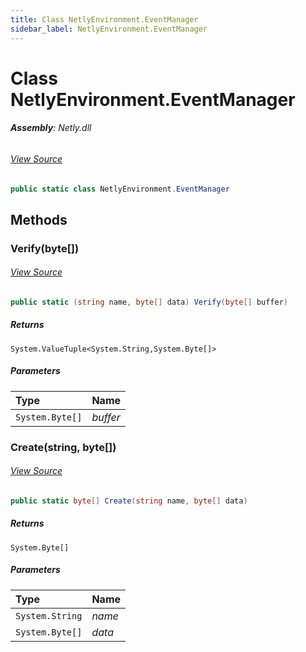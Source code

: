 ```yaml
---
title: Class NetlyEnvironment.EventManager
sidebar_label: NetlyEnvironment.EventManager
---
```

# Class NetlyEnvironment.EventManager


###### **Assembly**: Netly.dll
###### [View Source](https://github.com/alec1o/Netly/blob/dev/src/netly/partials/NetlyEnvironment.EventManager.cs#L8)
```csharp title="Declaration"
public static class NetlyEnvironment.EventManager
```
## Methods
### Verify(byte[])

###### [View Source](https://github.com/alec1o/Netly/blob/dev/src/netly/partials/NetlyEnvironment.EventManager.cs#L12)
```csharp title="Declaration"
public static (string name, byte[] data) Verify(byte[] buffer)
```

##### Returns

`System.ValueTuple<System.String,System.Byte[]>`

##### Parameters

| Type | Name |
|:--- |:--- |
| `System.Byte[]` | *buffer* |

### Create(string, byte[])

###### [View Source](https://github.com/alec1o/Netly/blob/dev/src/netly/partials/NetlyEnvironment.EventManager.cs#L26)
```csharp title="Declaration"
public static byte[] Create(string name, byte[] data)
```

##### Returns

`System.Byte[]`

##### Parameters

| Type | Name |
|:--- |:--- |
| `System.String` | *name* |
| `System.Byte[]` | *data* |

